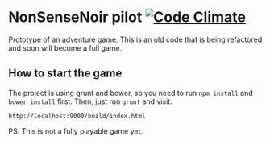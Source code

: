 NonSenseNoir pilot [![Code Climate](https://codeclimate.com/github/CoalaTech/nonsensenoir/badges/gpa.svg)](https://codeclimate.com/github/CoalaTech/nonsensenoir)
====

Prototype of an adventure game. This is an old code that is being refactored and soon will become a full game.

## How to start the game
 The project is using grunt and bower, so you need to run `npm install` and `bower install` first.
 Then, just run `grunt` and visit:
 
 `http://localhost:9000/build/index.html`

 PS: This is not a fully playable game yet.

